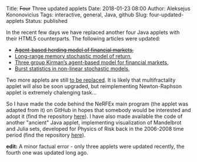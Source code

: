 Title: <del>Four</del> Three updated applets
Date: 2018-01-23 08:00
Author: Aleksejus Kononovicius
Tags: interactive, general, Java, github
Slug: four-updated-applets
Status: published

In the recent few days we have replaced another four Java applets
with their HTML5 counterparts. The following articles were updated:
<!--more-->

* <del>[Agent-based herding model of financial markets]({filename}/articles/2011/agent-based-herding-model-financial-markets.md),</del>
* [Long-range memory stochastic model of return]({filename}/articles/2010/long-range-memory-stochastic-model-return.md),
* [Three group Kirman’s agent-based model for financial markets]({filename}/articles/2011/three-group-kirman-agent-based-model-for-financial-markets.md),
* [Burst statistics in non-linear stochastic models]({filename}/articles/2011/burst-statistics-non-linear-stochastic-models.md),

Two more applets are still
[to be replaced]({filename}/articles/2014/future-of-java-applets-and-how-to-launch-java-applets.md).
It is likely that multifractality applet will also be soon upgraded,
but reimplementing Newton-Raphson applet is extremely chalenging task...

So I have made the code behind the NeRFEx main program (the applet
was adapted from it) on GitHub in hopes that somebody would be interested
and adopt it (find the repository
[here](https://github.com/akononovicius/NeRFEx-newton-raphson-fractal-explorer)).
I have also made available the code of another "ancient" Java applet,
implementing visualization of Mandelbrot and Julia sets, developed for
Physics of Risk back in the 2006-2008 time period (find the repository
[here](https://github.com/akononovicius/Mandelbrot-Julia-applet)).

**edit:** A minor factual error - only three applets were updated recently,
the fourth one was updated long ago.

